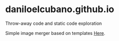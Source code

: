 # daniloelcubano.github.io
Throw-away code and static code exploration


Simple image merger based on templates [Here](img-merger.html).
